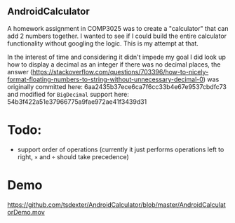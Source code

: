 ## AndroidCalculator

A homework assignment in COMP3025 was to create a "calculator" that can add 2 numbers together. I wanted to see if I could build the entire calculator functionality without googling the logic. This is my attempt at that.

In the interest of time and considering it didn't impede my goal I did look up how to display a decimal as an integer if there was no decimal places, the answer (https://stackoverflow.com/questions/703396/how-to-nicely-format-floating-numbers-to-string-without-unnecessary-decimal-0) was originally committed here: 6aa2435b37ece6ca7f6cc33b4e67e9537cbdfc73 and modified for `BigDecimal` support here: 54b3f422a51e37966775a9fae972ae41f3439d31

# Todo:
- support order of operations (currently it just performs operations left to right, `×` and `÷` should take precedence)

# Demo
https://github.com/tsdexter/AndroidCalculator/blob/master/AndroidCalculatorDemo.mov 

